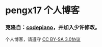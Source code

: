 # pengx17 个人博客

### 克隆自：[codepiano](https://codepiano.github.io)，并加入少许修改。

个人博客，请遵守 [CC BY-SA 3.0协议](http://creativecommons.org/licenses/by-sa/3.0/deed.zh)
